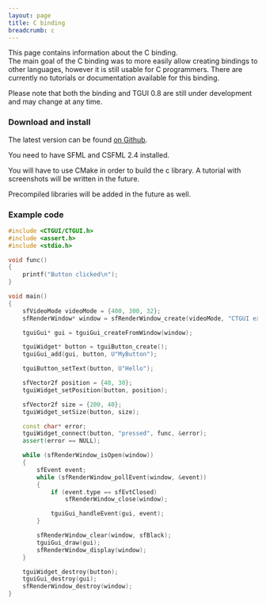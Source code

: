 ```yaml
---
layout: page
title: C binding
breadcrumb: c
---
```

This page contains information about the C binding.  
The main goal of the C binding was to more easily allow creating bindings to other languages, however it is still usable for C programmers. There are currently no tutorials or documentation available for this binding.

Please note that both the binding and TGUI 0.8 are still under development and may change at any time.


### Download and install

The latest version can be found [on Github](https://github.com/texus/CTGUI).

You need to have SFML and CSFML 2.4 installed.

You will have to use CMake in order to build the c library. A tutorial with screenshots will be written in the future.

Precompiled libraries will be added in the future as well.


### Example code
``` c++
#include <CTGUI/CTGUI.h>
#include <assert.h>
#include <stdio.h>

void func()
{
    printf("Button clicked\n");
}

void main()
{
    sfVideoMode videoMode = {400, 300, 32};
    sfRenderWindow* window = sfRenderWindow_create(videoMode, "CTGUI example", sfDefaultStyle, NULL);

    tguiGui* gui = tguiGui_createFromWindow(window);

    tguiWidget* button = tguiButton_create();
    tguiGui_add(gui, button, U"MyButton");

    tguiButton_setText(button, U"Hello");

    sfVector2f position = {40, 30};
    tguiWidget_setPosition(button, position);

    sfVector2f size = {200, 40};
    tguiWidget_setSize(button, size);

    const char* error;
    tguiWidget_connect(button, "pressed", func, &error);
    assert(error == NULL);

    while (sfRenderWindow_isOpen(window))
    {
        sfEvent event;
        while (sfRenderWindow_pollEvent(window, &event))
        {
            if (event.type == sfEvtClosed)
                sfRenderWindow_close(window);

            tguiGui_handleEvent(gui, event);
        }

        sfRenderWindow_clear(window, sfBlack);
        tguiGui_draw(gui);
        sfRenderWindow_display(window);
    }

    tguiWidget_destroy(button);
    tguiGui_destroy(gui);
    sfRenderWindow_destroy(window);
}
```
